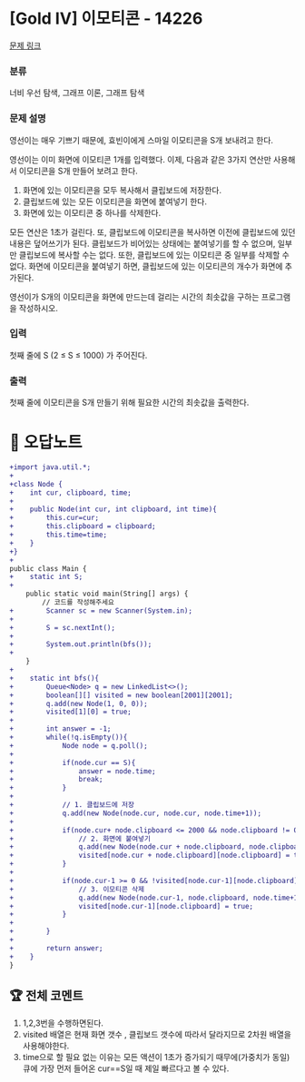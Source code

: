 # [Gold IV] 이모티콘 - 14226 

[문제 링크](https://www.acmicpc.net/problem/14226) 

### 분류

너비 우선 탐색, 그래프 이론, 그래프 탐색

### 문제 설명

<p>영선이는 매우 기쁘기 때문에, 효빈이에게 스마일 이모티콘을 S개 보내려고 한다.</p>

<p>영선이는 이미 화면에 이모티콘 1개를 입력했다. 이제, 다음과 같은 3가지 연산만 사용해서 이모티콘을 S개 만들어 보려고 한다.</p>

<ol>
	<li>화면에 있는 이모티콘을 모두 복사해서 클립보드에 저장한다.</li>
	<li>클립보드에 있는 모든 이모티콘을 화면에 붙여넣기 한다.</li>
	<li>화면에 있는 이모티콘 중 하나를 삭제한다.</li>
</ol>

<p>모든 연산은 1초가 걸린다. 또, 클립보드에 이모티콘을 복사하면 이전에 클립보드에 있던 내용은 덮어쓰기가 된다. 클립보드가 비어있는 상태에는 붙여넣기를 할 수 없으며, 일부만 클립보드에 복사할 수는 없다. 또한, 클립보드에 있는 이모티콘 중 일부를 삭제할 수 없다. 화면에 이모티콘을 붙여넣기 하면, 클립보드에 있는 이모티콘의 개수가 화면에 추가된다.</p>

<p>영선이가 S개의 이모티콘을 화면에 만드는데 걸리는 시간의 최솟값을 구하는 프로그램을 작성하시오.</p>

### 입력 

 <p>첫째 줄에 S (2 ≤ S ≤ 1000) 가 주어진다.</p>

### 출력 

 <p>첫째 줄에 이모티콘을 S개 만들기 위해 필요한 시간의 최솟값을 출력한다.</p>



#  🚀  오답노트 

```diff
+import java.util.*;
+
+class Node {
+    int cur, clipboard, time;
+    
+    public Node(int cur, int clipboard, int time){
+        this.cur=cur;
+        this.clipboard = clipboard;
+        this.time=time;
+    }
+}
+
public class Main {
+    static int S;
+    
    public static void main(String[] args) {
        // 코드를 작성해주세요
+        Scanner sc = new Scanner(System.in);
+        
+        S = sc.nextInt();
+        
+        System.out.println(bfs());
+        
    }
+    
+    static int bfs(){
+        Queue<Node> q = new LinkedList<>();
+        boolean[][] visited = new boolean[2001][2001];
+        q.add(new Node(1, 0, 0));
+        visited[1][0] = true;
+        
+        int answer = -1;
+        while(!q.isEmpty()){
+            Node node = q.poll();
+            
+            if(node.cur == S){
+                answer = node.time;
+                break;
+            }
+            
+            // 1. 클립보드에 저장
+            q.add(new Node(node.cur, node.cur, node.time+1));
+            
+            if(node.cur+ node.clipboard <= 2000 && node.clipboard != 0 && !visited[node.cur + node.clipboard][node.clipboard]){
+                // 2. 화면에 붙여넣기
+                q.add(new Node(node.cur + node.clipboard, node.clipboard, node.time+1));
+                visited[node.cur + node.clipboard][node.clipboard] = true;
+            }
+            
+            if(node.cur-1 >= 0 && !visited[node.cur-1][node.clipboard]){
+                // 3. 이모티콘 삭제
+                q.add(new Node(node.cur-1, node.clipboard, node.time+1));
+                visited[node.cur-1][node.clipboard] = true;
+            }
+            
+        }
+        
+        return answer;
+    }
}

```


 ## 🏆 전체 코멘트 

1. 1,2,3번을 수행하면된다. 
2. visited 배열은 현재 화면 갯수 , 클립보드 갯수에 따라서 달라지므로 2차원 배열을 사용해야한다.
3. time으로 할 필요 없는 이유는 모든 액션이 1초가 증가되기 때무에(가중치가 동일) 큐에 가장 먼저 들어온 cur==S일 때 제일 빠르다고 볼 수 있다.